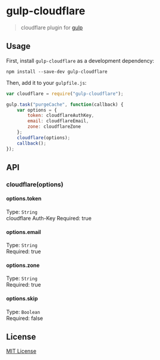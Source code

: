 # gulp-cloudflare
> cloudflare plugin for [gulp](https://github.com/wearefractal/gulp)

## Usage

First, install `gulp-cloudflare` as a development dependency:

```shell
npm install --save-dev gulp-cloudflare
```

Then, add it to your `gulpfile.js`:

```javascript
var cloudflare = require("gulp-cloudflare");

gulp.task("purgeCache", function(callback) {
    var options = {
        token: cloudflareAuthKey,
        email: cloudflareEmail,
        zone: cloudflareZone
    };
    cloudflare(options);
    callback();
});
```

## API

### cloudflare(options)

#### options.token
Type: `String`  
cloudflare Auth-Key
Required: true
#### options.email
Type: `String`  
Required: true
#### options.zone
Type: `String`  
Required: true
#### options.skip
Type: `Boolean`  
Required: false


## License

[MIT License](http://en.wikipedia.org/wiki/MIT_License)

[npm-url]: https://npmjs.org/package/gulp-cloudflare
[npm-image]: https://badge.fury.io/js/gulp-cloudflare.png

[travis-url]: http://travis-ci.org/miteshsondhi/gulp-cloudflare
[travis-image]: https://secure.travis-ci.org/miteshsondhi/gulp-cloudflare.png?branch=master

[coveralls-url]: https://coveralls.io/r/miteshsondhi/gulp-cloudflare
[coveralls-image]: https://coveralls.io/repos/miteshsondhi/gulp-cloudflare/badge.png

[depstat-url]: https://david-dm.org/miteshsondhi/gulp-cloudflare
[depstat-image]: https://david-dm.org/miteshsondhi/gulp-cloudflare.png
